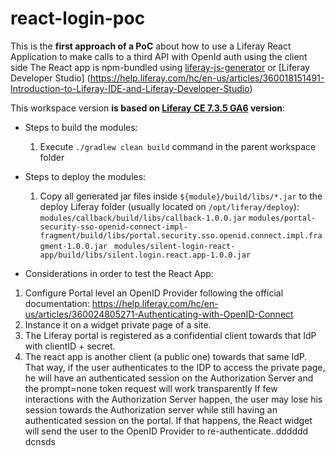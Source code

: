 # react-login-poc


This is the **first approach of a PoC** about how to use a Liferay React Application to make calls to a third API with OpenId auth using the client side
The React app is npm-bundled using [liferay-js-generator](https://help.liferay.com/hc/en-us/articles/360029147391-Liferay-JS-Generator) or [Liferay Developer Studio] (https://help.liferay.com/hc/en-us/articles/360018151491-Introduction-to-Liferay-IDE-and-Liferay-Developer-Studio)

This workspace version **is based on [Liferay CE 7.3.5 GA6](https://hub.docker.com/layers/liferay/portal/7.3.5-ga6-d1.3.0-20201215234716/images/sha256-faa876881b7bf300f41aaae0faa59387e9c2417176730afc7b17790fa051bb5b?context=explore) version**: 

* Steps to build the modules:
  1. Execute `./gradlew clean build` command in the parent workspace folder

* Steps to deploy the modules: 

  1. Copy all generated jar files inside `${module}/build/libs/*.jar` to the deploy Liferay folder (usually located on `/opt/liferay/deploy`):
      `modules/callback/build/libs/callback-1.0.0.jar`
      `modules/portal-security-sso-openid-connect-impl-fragment/build/libs/portal.security.sso.openid.connect.impl.fragment-1.0.0.jar `
      `modules/silent-login-react-app/build/libs/silent.login.react.app-1.0.0.jar`

* Considerations in order to test the React App: 

1. Configure Portal level an OpenID Provider following the official documentation: https://help.liferay.com/hc/en-us/articles/360024805271-Authenticating-with-OpenID-Connect
2. Instance it on a widget private page of a site.
3. The Liferay portal is registered as a confidential client towards that IdP with clientID + secret.
4. The react app is another client (a public one) towards that same IdP. That way, if the user authenticates to the IDP to access the private page, he will have an authenticated session on the Authorization Server and the prompt=none token request will work transparently
If few interactions with the Authorization Server happen, the user may lose his session towards the Authorization server while still having an authenticated session on the portal. If that happens, the React widget will send the user to the OpenID Provider to re-authenticate..dddddd dcnsds 
